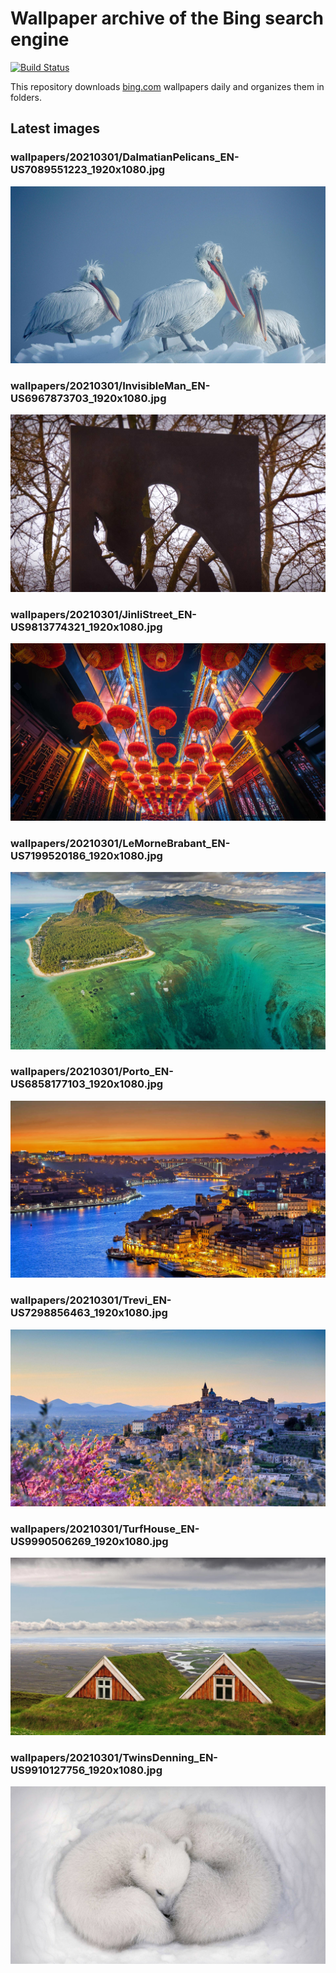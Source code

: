 # Wallpaper archive of the Bing search engine

[![Build Status](https://travis-ci.org/kijart/bing-daily-images-dl.svg?branch=wallpapers)](https://travis-ci.org/kijart/bing-daily-images-dl)

This repository downloads [bing.com](https://www.bing.com) wallpapers daily and organizes them in folders.

## Latest images

<!-- Wallpapers -->

### wallpapers/20210301/DalmatianPelicans_EN-US7089551223_1920x1080.jpg

![wallpapers/20210301/DalmatianPelicans_EN-US7089551223_1920x1080.jpg](wallpapers/20210301/DalmatianPelicans_EN-US7089551223_1920x1080.jpg)

### wallpapers/20210301/InvisibleMan_EN-US6967873703_1920x1080.jpg

![wallpapers/20210301/InvisibleMan_EN-US6967873703_1920x1080.jpg](wallpapers/20210301/InvisibleMan_EN-US6967873703_1920x1080.jpg)

### wallpapers/20210301/JinliStreet_EN-US9813774321_1920x1080.jpg

![wallpapers/20210301/JinliStreet_EN-US9813774321_1920x1080.jpg](wallpapers/20210301/JinliStreet_EN-US9813774321_1920x1080.jpg)

### wallpapers/20210301/LeMorneBrabant_EN-US7199520186_1920x1080.jpg

![wallpapers/20210301/LeMorneBrabant_EN-US7199520186_1920x1080.jpg](wallpapers/20210301/LeMorneBrabant_EN-US7199520186_1920x1080.jpg)

### wallpapers/20210301/Porto_EN-US6858177103_1920x1080.jpg

![wallpapers/20210301/Porto_EN-US6858177103_1920x1080.jpg](wallpapers/20210301/Porto_EN-US6858177103_1920x1080.jpg)

### wallpapers/20210301/Trevi_EN-US7298856463_1920x1080.jpg

![wallpapers/20210301/Trevi_EN-US7298856463_1920x1080.jpg](wallpapers/20210301/Trevi_EN-US7298856463_1920x1080.jpg)

### wallpapers/20210301/TurfHouse_EN-US9990506269_1920x1080.jpg

![wallpapers/20210301/TurfHouse_EN-US9990506269_1920x1080.jpg](wallpapers/20210301/TurfHouse_EN-US9990506269_1920x1080.jpg)

### wallpapers/20210301/TwinsDenning_EN-US9910127756_1920x1080.jpg

![wallpapers/20210301/TwinsDenning_EN-US9910127756_1920x1080.jpg](wallpapers/20210301/TwinsDenning_EN-US9910127756_1920x1080.jpg)

